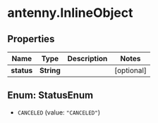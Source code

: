 # antenny.InlineObject

## Properties

Name | Type | Description | Notes
------------ | ------------- | ------------- | -------------
**status** | **String** |  | [optional] 



## Enum: StatusEnum


* `CANCELED` (value: `"CANCELED"`)




